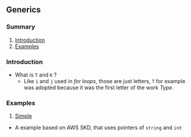 ## Generics

### Summary
1. [Introduction](#introduction)
2. [Examples](#examples)

### Introduction
- What is `T` and `K` ?
  - Like `i` and `j` used in _for loops_, those are just letters, `T` for example was adopted because it was the first letter of the work _Type_.

### Examples
1. [Simple](./01_simple_example/)
  - A example based on AWS SKD, that uses pointers of `string` and `int`

